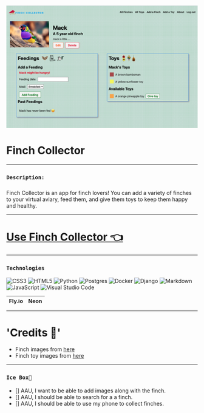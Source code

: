 ![](main_app/static/images/README_files/finches-index.png)

# Finch Collector

*** 
### `Description:`
##### 

Finch Collector is an app for finch lovers! You can add a variety of finches to your virtual aviary, feed them, and give them toys to keep them happy and healthy.

***

# [Use Finch Collector 👈](https://finch-collector-kb.fly.dev/) 
***

### `Technologies `

![CSS3](https://img.shields.io/badge/css3-%231572B6.svg?style=for-the-badge&logo=css3&logoColor=white)
![HTML5](https://img.shields.io/badge/html5-%23E34F26.svg?style=for-the-badge&logo=html5&logoColor=white)
![Python](https://img.shields.io/badge/python-3670A0?style=for-the-badge&logo=python&logoColor=ffdd54)
![Postgres](https://img.shields.io/badge/postgres-%23316192.svg?style=for-the-badge&logo=postgresql&logoColor=white)
![Docker](https://img.shields.io/badge/docker-%230db7ed.svg?style=for-the-badge&logo=docker&logoColor=white)
![Django](https://img.shields.io/badge/django-%23092E20.svg?style=for-the-badge&logo=django&logoColor=white)
![Markdown](https://img.shields.io/badge/markdown-%23000000.svg?style=for-the-badge&logo=markdown&logoColor=white)
![JavaScript](https://img.shields.io/badge/javascript-%23323330.svg?style=for-the-badge&logo=javascript&logoColor=%23F7DF1E)
![Visual Studio Code](https://img.shields.io/badge/Visual%20Studio%20Code-0078d7.svg?style=for-the-badge&logo=visual-studio-code&logoColor=white)

|Fly.io   | Neon | 
|:-------:| -----:|

***
# 'Credits 🙌'
* Finch images from [here](https://stock.adobe.com/search?k=finch)
* Finch toy images from [here](https://www.pngwing.com/en/search?q=birds+Toys)

***
### `Ice Box🧊`
- [] AAU, I want to be able to add images along with the finch.
- [] AAU, I should be able to search for a a finch.
- [] AAU, I should be able to use my phone to collect finches.